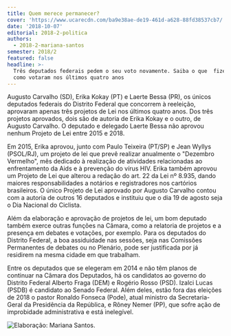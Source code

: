 ```yaml
---
title: Quem merece permanecer?
cover: 'https://www.ucarecdn.com/ba9e38ae-de19-461d-a628-88fd38537cb7/'
date: '2018-10-07'
editorial: 2018-2-politica
authors:
  - 2018-2-mariana-santos
semester: 2018/2
featured: false
headline: >-
  Três deputados federais pedem o seu voto novamente. Saiba o que  fizeram e
  como votaram nos últimos quatro anos
---
```

Augusto Carvalho (SD), Erika Kokay (PT) e Laerte Bessa (PR), os únicos deputados federais do Distrito Federal que concorrem à reeleição, aprovaram apenas três projetos de Lei nos últimos quatro anos. Dos três projetos aprovados, dois são de autoria de Erika Kokay e o outro, de Augusto Carvalho. O deputado e delegado Laerte Bessa não aprovou nenhum Projeto de Lei entre 2015 e 2018.

Em 2015, Erika aprovou, junto com Paulo Teixeira (PT/SP) e Jean Wyllys (PSOL/RJ), um projeto de lei que prevê realizar anualmente o "Dezembro Vermelho", mês dedicado à realização de atividades relacionadas ao enfrentamento da Aids e à prevenção do vírus HIV. Erika também aprovou um Projeto de Lei que alterou a  redação do art. 22 da Lei nº 8.935, dando maiores responsabilidades a notários e registradores nos cartórios brasileiros. O único Projeto de Lei aprovado por Augusto Carvalho contou com a autoria de outros 16 deputados e instituiu que o dia 19 de agosto seja o Dia Nacional do Ciclista.

 Além da elaboração e aprovação de projetos de lei, um bom deputado também exerce outras funções na Câmara, como a relatoria de projetos e a presença em debates e votações, por exemplo. Para os deputados do Distrito Federal, a boa assiduidade nas sessões, seja nas Comissões Permanentes de debates ou no Plenário, pode ser justificada por já residirem na mesma cidade em que trabalham.

Entre os deputados que se elegeram em 2014 e não têm planos de continuar na Câmara dos Deputados, há os candidatos ao governo do Distrito Federal Alberto Fraga (DEM) e Rogério Rosso (PSD). Izalci Lucas (PSDB) é candidato ao Senado Federal. Além deles, estão fora das eleições de 2018 o pastor Ronaldo Fonseca (Pode), atual ministro da Secretaria-Geral da Presidência da República, e Rôney Nemer (PP), que sofre ação de improbidade administrativa e está inelegível.

![Elaboração: Mariana Santos.](https://www.ucarecdn.com/cf60e2ad-e91b-420a-a2ed-2b906e618b8c/)
